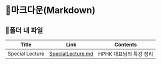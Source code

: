 # 📜마크다운(Markdown)



## 🛒폴더 내 파일

| Title           | Link                                     | Contents                |
| --------------- | ---------------------------------------- | ----------------------- |
| Special Lecture | [SpecialLecture.md](./SpecialLecture.md) | HPHK 대표님의 특강 정리 |

